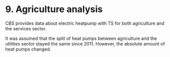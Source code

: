 # 9. Agriculture analysis

CBS provides data about electric heatpump with TS for both agriculture and the services sector.

It was assumed that the split of heat pumps between agriculture and the utilities sector stayed the same since 2011. However, the absolute amount of heat pumps changed.